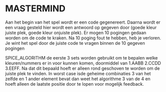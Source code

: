 # MASTERMIND
Aan het begin van het spel wordt er een code gegenereert. Daarna wordt er een vraag gesteld hier wordt een antwoord op gegeven door (goede kleur juiste plek, goede kleur onjuiste plek). Er mogen 10 pogingen gedaan worden om de code te kraken. Na 10 poging fout te hebben, heb je verloren. Je wint het spel door de juiste code te vragen binnen de 10 gegeven pogingen

SPICE_ALGORITHM 
de eerste 3 sets worden gebruikt om te bepalen welke kleuren/nummers er in voor kunnen komen, doormiddel van 1.AABB 2.CCDD 3.EEFF. Na dat dit bepaald hoeft er alleen rond geschoven te worden om de juiste plek te vinden. In worst case isde geheime combinaties 3 van het zelfde en 1 ander element bevat dan weet het algorithme 3 van de 4 en hoeft alleen de laatste positie door te lopen voor mogelijk feedback.

